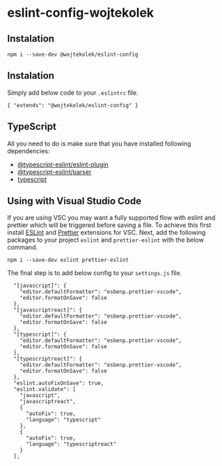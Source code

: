 # eslint-config-wojtekolek

## Instalation

``
npm i --save-dev @wojtekolek/eslint-config
``

## Instalation
Simply add below code to your `.eslintrc` file.

``
{
    "extends": "@wojtekolek/eslint-config"
}
``

## TypeScript
All you need to do is make sure that you have installed following dependencies:
- [@typescript-eslint/eslint-plugin](https://www.npmjs.com/package/@typescript-eslint/eslint-plugin)
- [@typescript-eslint/parser](https://www.npmjs.com/package/@typescript-eslint/parser)
- [typescript](https://www.npmjs.com/package/typescript)

## Using with Visual Studio Code
If you are using VSC you may want a fully supported flow with eslint and prettier which will be triggered before saving a file. To achieve this first install [ESLint](https://marketplace.visualstudio.com/items?itemName=dbaeumer.vscode-eslint) and [Prettier](https://marketplace.visualstudio.com/items?itemName=esbenp.prettier-vscode) extensions for VSC. Next, add the following packages to your project `eslint` and `prettier-eslint` with the below command.

``
npm i --save-dev eslint prettier-eslint
``

The final step is to add below config to your `settings.js` file.

```
  "[javascript]": {
    "editor.defaultFormatter": "esbenp.prettier-vscode",
    "editor.formatOnSave": false
  },
  "[javascriptreact]": {
    "editor.defaultFormatter": "esbenp.prettier-vscode",
    "editor.formatOnSave": false
  },
  "[typescript]": {
    "editor.defaultFormatter": "esbenp.prettier-vscode",
    "editor.formatOnSave": false
  },
  "[typescriptreact]": {
    "editor.defaultFormatter": "esbenp.prettier-vscode",
    "editor.formatOnSave": false
  },
  "eslint.autoFixOnSave": true,
  "eslint.validate": [
    "javascript",
    "javascriptreact",
    {
      "autoFix": true,
      "language": "typescript"
    },
    {
      "autoFix": true,
      "language": "typescriptreact"
    }
  ],
```
